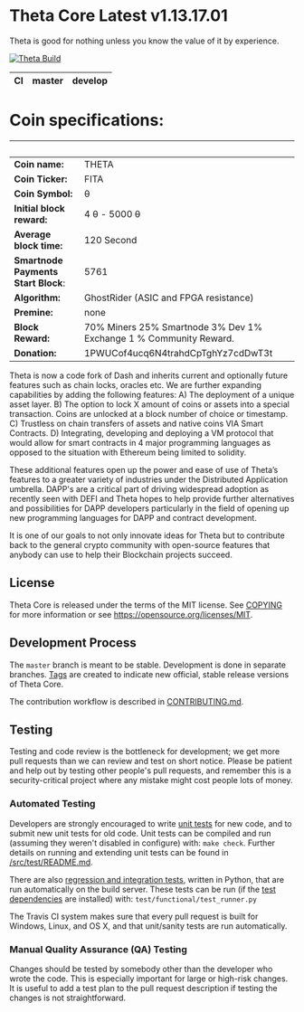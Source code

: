 Theta Core Latest v1.13.17.01
===========================
Theta is good for nothing unless you know the value of it by experience.

[![Theta Build](https://github.com/thetaspere/theta/actions/workflows/build.yaml/badge.svg?branch=master)](https://github.com/thetaspere/theta/actions/workflows/build.yaml)

|CI|master|develop|
|-|-|-|

# Coin specifications:
&nbsp; | &nbsp;
------ | ------
**Coin name:** | THETA
**Coin Ticker:** | FITA
**Coin Symbol:** | θ
**Initial block reward:** | 4 θ - 5000 θ
**Average block time:** | 120 Second
**Smartnode Payments Start Block**: | 5761
**Algorithm:** | GhostRider (ASIC and FPGA resistance)
**Premine:** | none
**Block Reward:** | 70% Miners 25% Smartnode 3% Dev 1% Exchange 1 % Community Reward.
**Donation:** | 1PWUCof4ucq6N4trahdCpTghYz7cdDwT3t

Theta is now a code fork of Dash and inherits current and optionally future features such as chain locks, oracles etc. We are further expanding capabilities by adding the following features:
A)	The deployment of a unique asset layer.
B)	The option to lock X amount of coins or assets into a special transaction. Coins are unlocked at a block number of choice or timestamp.
C)	Trustless on chain transfers of assets and native coins VIA Smart Contracts.
D)	Integrating, developing and deploying a VM protocol that would allow for smart contracts in 4 major programming languages as opposed to the situation with Ethereum being limited to solidity.

These additional features open up the power and ease of use of Theta’s features to a greater variety of industries under the Distributed Application umbrella. DAPP's are a critical part of driving widespread adoption as recently seen with DEFI and Theta hopes to help provide further alternatives and possibilities for DAPP developers particularly in the field of opening up new programming languages for DAPP and contract development.

It is one of our goals to not only innovate ideas for Theta but to contribute back to the general crypto community with open-source features that anybody can use to help their Blockchain projects succeed.


License
-------

Theta Core is released under the terms of the MIT license. See [COPYING](COPYING) for more
information or see https://opensource.org/licenses/MIT.

Development Process
-------------------

The `master` branch is meant to be stable. Development is done in separate branches.
[Tags](https://github.com/theta/theta/tags) are created to indicate new official,
stable release versions of Theta Core.

The contribution workflow is described in [CONTRIBUTING.md](CONTRIBUTING.md).

Testing
-------

Testing and code review is the bottleneck for development; we get more pull
requests than we can review and test on short notice. Please be patient and help out by testing
other people's pull requests, and remember this is a security-critical project where any mistake might cost people
lots of money.

### Automated Testing

Developers are strongly encouraged to write [unit tests](src/test/README.md) for new code, and to
submit new unit tests for old code. Unit tests can be compiled and run
(assuming they weren't disabled in configure) with: `make check`. Further details on running
and extending unit tests can be found in [/src/test/README.md](/src/test/README.md).

There are also [regression and integration tests](/test), written
in Python, that are run automatically on the build server.
These tests can be run (if the [test dependencies](/test) are installed) with: `test/functional/test_runner.py`

The Travis CI system makes sure that every pull request is built for Windows, Linux, and OS X, and that unit/sanity tests are run automatically.

### Manual Quality Assurance (QA) Testing

Changes should be tested by somebody other than the developer who wrote the
code. This is especially important for large or high-risk changes. It is useful
to add a test plan to the pull request description if testing the changes is
not straightforward.
